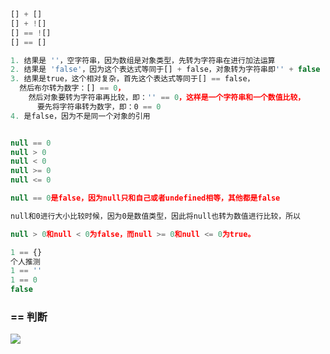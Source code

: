 

```javascript
[] + []
[] + ![]
[] == ![]
[] == []

1. 结果是 ''，空字符串，因为数组是对象类型，先转为字符串在进行加法运算
2. 结果是 'false'，因为这个表达式等同于[] + false，对象转为字符串即'' + false
3. 结果是true，这个相对复杂，首先这个表达式等同于[] == false，
  然后布尔转为数字：[] == 0，
    然后对象要转为字符串再比较，即：'' == 0，这样是一个字符串和一个数值比较，
      要先将字符串转为数字，即：0 == 0
4. 是false，因为不是同一个对象的引用


null == 0
null > 0
null < 0
null >= 0
null <= 0

null == 0是false，因为null只和自己或者undefined相等，其他都是false

null和0进行大小比较时候，因为0是数值类型，因此将null也转为数值进行比较，所以

null > 0和null < 0为false，而null >= 0和null <= 0为true。
```
```javascript
1 == {}
个人推测
1 == ''
1 == 0
false
```
###  == 判断

![](https://cdn.nlark.com/yuque/0/2023/jpeg/28823371/1678162178556-d5c298ee-e357-4eea-9f28-c06989ba5d5f.jpeg)
